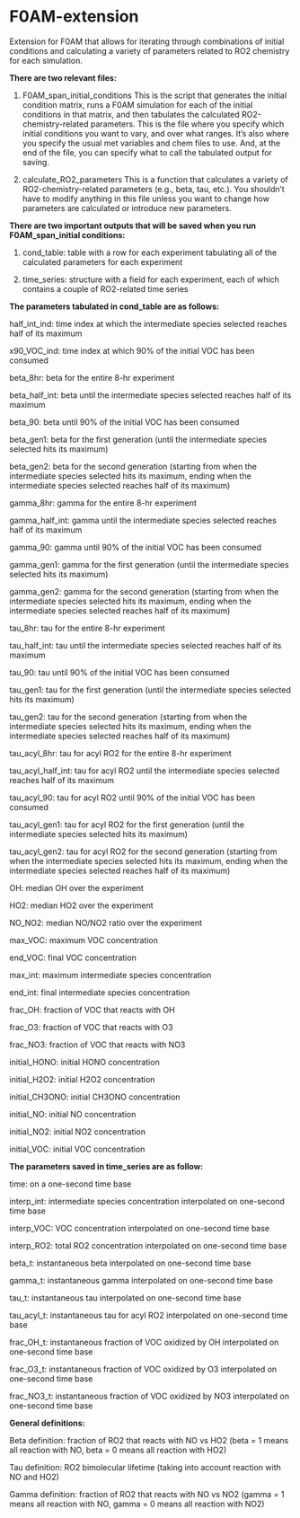 # F0AM-extension
Extension for F0AM that allows for iterating through combinations of initial conditions and calculating a variety of parameters related to RO2 chemistry for each simulation.

**There are two relevant files:**

1. F0AM_span_initial_conditions
This is the script that generates the initial condition matrix, runs a F0AM simulation for each of the initial conditions in that matrix, and then tabulates the calculated RO2-chemistry-related parameters.  This is the file where you specify which initial conditions you want to vary, and over what ranges.  It’s also where you specify the usual met variables and chem files to use.  And, at the end of the file, you can specify what to call the tabulated output for saving.

2. calculate_RO2_parameters
This is a function that calculates a variety of RO2-chemistry-related parameters (e.g., beta, tau, etc.).  You shouldn’t have to modify anything in this file unless you want to change how parameters are calculated or introduce new parameters. 

**There are two important outputs that will be saved when you run F0AM_span_initial conditions:**

1. cond_table: table with a row for each experiment tabulating all of the calculated parameters for each experiment

2. time_series: structure with a field for each experiment, each of which contains a couple of RO2-related time series

**The parameters tabulated in cond_table are as follows:**

half_int_ind: time index at which the intermediate species selected reaches half of its maximum

x90_VOC_ind: time index at which 90% of the initial VOC has been consumed

beta_8hr: beta for the entire 8-hr experiment

beta_half_int: beta until the intermediate species selected reaches half of its maximum

beta_90: beta until 90% of the initial VOC has been consumed

beta_gen1: beta for the first generation (until the intermediate species selected hits its maximum)

beta_gen2: beta for the second generation (starting from when the intermediate species selected hits its maximum, ending when the intermediate species selected reaches half of its maximum)

gamma_8hr: gamma for the entire 8-hr experiment

gamma_half_int: gamma until the intermediate species selected reaches half of its maximum

gamma_90: gamma until 90% of the initial VOC has been consumed

gamma_gen1: gamma for the first generation (until the intermediate species selected hits its maximum)

gamma_gen2: gamma for the second generation (starting from when the intermediate species selected hits its maximum, ending when the intermediate species selected reaches half of its maximum)

tau_8hr: tau for the entire 8-hr experiment

tau_half_int: tau until the intermediate species selected reaches half of its maximum

tau_90: tau until 90% of the initial VOC has been consumed

tau_gen1: tau for the first generation (until the intermediate species selected hits its maximum)

tau_gen2: tau for the second generation (starting from when the intermediate species selected hits its maximum, ending when the intermediate species selected reaches half of its maximum)

tau_acyl_8hr: tau for acyl RO2 for the entire 8-hr experiment

tau_acyl_half_int: tau for acyl RO2 until the intermediate species selected reaches half of its maximum

tau_acyl_90: tau for acyl RO2 until 90% of the initial VOC has been consumed

tau_acyl_gen1: tau for acyl RO2 for the first generation (until the intermediate species selected hits its maximum)

tau_acyl_gen2: tau for acyl RO2 for the second generation (starting from when the intermediate species selected hits its maximum, ending when the intermediate species selected reaches half of its maximum)

OH: median OH over the experiment

HO2: median HO2 over the experiment

NO_NO2: median NO/NO2 ratio over the experiment

max_VOC: maximum VOC concentration

end_VOC: final VOC concentration

max_int: maximum intermediate species concentration

end_int: final intermediate species concentration

frac_OH: fraction of VOC that reacts with OH

frac_O3: fraction of VOC that reacts with O3

frac_NO3: fraction of VOC that reacts with NO3

initial_HONO: initial HONO concentration

initial_H2O2: initial H2O2 concentration

initial_CH3ONO: initial CH3ONO concentration

initial_NO: initial NO concentration

initial_NO2: initial NO2 concentration

initial_VOC: initial VOC concentration

**The parameters saved in time_series are as follow:**

time: on a one-second time base

interp_int: intermediate species concentration interpolated on one-second time base

interp_VOC: VOC concentration interpolated on one-second time base

interp_RO2: total RO2 concentration interpolated on one-second time base

beta_t: instantaneous beta interpolated on one-second time base

gamma_t: instantaneous gamma interpolated on one-second time base

tau_t: instantaneous tau interpolated on one-second time base

tau_acyl_t: instantaneous tau for acyl RO2 interpolated on one-second time base

frac_OH_t: instantaneous fraction of VOC oxidized by OH interpolated on one-second time base

frac_O3_t: instantaneous fraction of VOC oxidized by O3 interpolated on one-second time base

frac_NO3_t: instantaneous fraction of VOC oxidized by NO3 interpolated on one-second time base

**General definitions:**

Beta definition: fraction of RO2 that reacts with NO vs HO2 (beta = 1 means all reaction with NO, beta = 0 means all reaction with HO2)

Tau definition: RO2 bimolecular lifetime (taking into account reaction with NO and HO2)

Gamma definition: fraction of RO2 that reacts with NO vs NO2 (gamma = 1 means all reaction with NO, gamma = 0 means all reaction with NO2)
